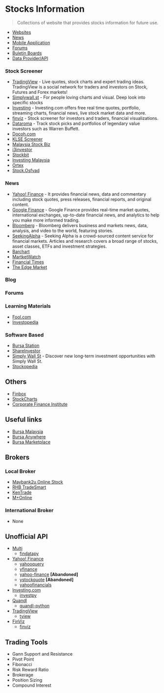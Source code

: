 # Stocks Information
 > Collections of website that provides stocks information for future use.

* [Websites](#websites)
* [News](#news)
* [Mobile Application](#application)
* [Forums](#forums)
* [Buletin Boards](#buletin)
* [Data Provider/API](#data)

### Stock Screener
* [TradingView](https://www.tradingview.com/) - Live quotes, stock charts and expert trading ideas. TradingView is a social network for traders and investors on Stock, Futures and Forex markets!
* [Simplywall.st](https://simplywall.st/about) - For people loving charts and visual. Deep look into specific stocks
* [Investing](https://www.investing.com/) - Investing.com offers free real time quotes, portfolio, streaming charts, financial news, live stock market data and more.
* [finviz](https://finviz.com/) - Stock screener for investors and traders, financial visualizations.
* [Dataroma](https://www.dataroma.com/m/home.php) - Track stock picks and portfolios of legendary value investors such as Warren Buffett.
* [Docoh.com](https://www.docoh.com/)
* [KLSE Screener](https://www.klsescreener.com/v2/)
* [Malaysia Stock Biz](https://www.malaysiastock.biz/Market-Watch.aspx)
* [i3investor](https://klse.i3investor.com/index.jsp)
* [Stockbit](https://my.stockbit.com/)
* [Investing Malaysia](https://investingmalaysia.com/)
* [Ortex](https://www.ortex.com/)
* [Stock.Osfvad](http://stock.osfvad.com/)

### News
* [Yahoo! Finance](https://finance.yahoo.com/) - It provides financial news, data and commentary including stock quotes, press releases, financial reports, and original content.
* [Google Finance](https://www.google.com/finance) - Google Finance provides real-time market quotes, international exchanges, up-to-date financial news, and analytics to help you make more informed trading.  
* [Bloomberg](https://www.bloomberg.com/markets/stocks) - Bloomberg delivers business and markets news, data, analysis, and video to the world, featuring stories.
* [SeekingAlpha](https://seekingalpha.com/screeners) - Seeking Alpha is a crowd-sourced content service for financial markets. Articles and research covers a broad range of stocks, asset classes, ETFs and investment strategies.
* [Barchart](https://www.barchart.com/)
* [MartketWatch](https://www.marketwatch.com/investing/stocks)
* [Financial Times](https://www.ft.com/)
* [The Edge Market](https://www.theedgemarkets.com/)
### Blog

### Forums

### Learning Materials
* [Fool.com](https://www.fool.com/)
* [Investopedia](https://www.investopedia.com/)

### Software Based
* [Bursa Station](https://bursastation.com)
* [ShareInvestor](https://www.shareinvestor.com/)
* [Simply Wall St](https://play.google.com/store/apps/details?id=com.simplywallst.app) - Discover new long-term investment opportunities with Simply Wall St.
* [Stockopedia](https://www.stockopedia.com/)

## Others
* [Finbox](https://finbox.com/)
* [StockCharts](https://stockcharts.com/)
* [Corporate Finance Institute](https://corporatefinanceinstitute.com/)

## Useful links
* [Bursa Malaysia](https://www.bursamalaysia.com/)
* [Bursa Anywhere](https://www.bursamarketplace.com/anywhere/)
* [Bursa Marketplace](https://www.bursamarketplace.com/)

## Brokers
### Local Broker
* [Maybank2u Online Stock](http://ost.maybank2u.com.my/)
* [RHB TradeSmart](https://www.rhbtradesmart.com/)
* [KenTrade](https://www.kentrade.com.my/)
* [M+Online](https://www.mplusonline.com.my/)

### International Broker
* None

## Unofficial API
- [Multi]()
  * [findatapy](https://github.com/cuemacro/findatapy)
- [Yahoo! Finance](https://finance.yahoo.com/)
    * [yahooquery](https://github.com/dpguthrie/yahooquery)
    * [yfinance](https://github.com/ranaroussi/yfinance)
    * [yahoo-finance](https://github.com/lukaszbanasiak/yahoo-finance) **[Abandoned]**    
    * [ystockquote](https://github.com/cgoldberg/ystockquote) **[Abandoned]**
    * [yahoofinancials](https://github.com/JECSand/yahoofinancials)
- [Investing.com](https://www.investing.com/stock-screener/)
    * [investpy](https://github.com/alvarobartt/investpy)
- [Quandl]()
    * [quandl-python](https://github.com/quandl/quandl-python)
- [TradingView]()
    * [tview](https://github.com/jchao01/TradingView-data-scraper)
- [FinViz]()
    * [finviz](https://github.com/mariostoev/finviz)
## Trading Tools
* Gann Support and Resistance
* Pivot Point
* Fibonacci
* Risk Reward Ratio
* Brokerage
* Position Sizing
* Compound Interest

